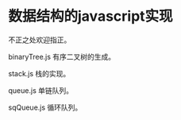 # 数据结构的javascript实现

不正之处欢迎指正。

binaryTree.js   有序二叉树的生成。

stack.js    栈的实现。

queue.js    单链队列。

sqQueue.js  循环队列。
